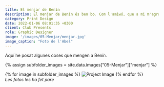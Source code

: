 ```yaml
---
title: El menjar de Benín
description: El menjar de Benín és ben bo. Com l'amiwó, que a mi m'agrada. Nyam nyam. També es menja el poulet biciclette, que són els més típics de Benín. Les papaies són bones. El ignam pilé i altres coses, en general, es mengen amb les mans.
category: Print Design
date: 2022-01-06 08:01:35 +0300
client: Club Presents
role: Graphic Designer
image: '/images/05-Menjar/menjar.jpg'
image_caption: "Foto de l'Abel"
---
```



Aquí he posat algunes coses que mengen a Benín.

{% assign subfolder_images = site.data.images["05-Menjar"]["menjar"] %}

<div class="gallery-box">
  <div class="gallery">
    {% for image in subfolder_images %}
      <img src="{{ image | relative_url }}" loading="lazy" alt="Project Image">
    {% endfor %}
  </div>
  <em>Les fotos les ha fet pare</em>
</div>